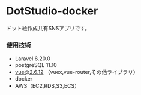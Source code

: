 # DotStudio-docker
ドット絵作成共有SNSアプリです。
### 使用技術
- Laravel 6.20.0
- postgreSQL 11.10
- vue@2.6.12 （vuex,vue-router,その他ライブラリ）
- docker 
- AWS（EC2,RDS,S3,ECS）

